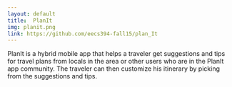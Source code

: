 ```yaml
---
layout: default
title:  PlanIt
img: planit.png
link: https://github.com/eecs394-fall15/plan_It
---
```

PlanIt is a hybrid mobile app that helps a traveler get suggestions and tips for travel plans from locals in the area or other users who are in the PlanIt app community. The traveler can then customize his itinerary by picking from the suggestions and tips.